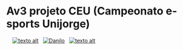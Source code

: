 # Av3 projeto CEU (Campeonato e-sports Unijorge)
&nbsp;
&nbsp;
[![texto alt](https://images-ext-1.discordapp.net/external/VvvxbV6tXyDUlwVFFHZlL78lS0J1cHPeJ-NQjlPLdCU/https/c.tenor.com/jUMex_rdqPwAAAAM/among-us-twerk.gif)](urldolink)
&nbsp;
[![Danilo](https://media.discordapp.net/attachments/884296594831331378/884316145417613342/4m3s.gif)](urldolink)
&nbsp;
[![texto alt](https://media.discordapp.net/attachments/884296594831331378/884650948918673488/giphy.gif)](urldolink)
&nbsp;
